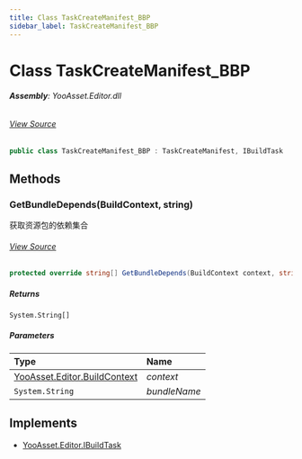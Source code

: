 ```yaml
---
title: Class TaskCreateManifest_BBP
sidebar_label: TaskCreateManifest_BBP
---
```

# Class TaskCreateManifest_BBP


###### **Assembly**: YooAsset.Editor.dll
###### [View Source](https://github.com/tuyoogame/YooAsset-Samples.git/blob/main/Assets/YooAsset/Editor/AssetBundleBuilder/BuildPipeline/BuiltinBuildPipeline/BuildTasks/TaskCreateManifest_BBP.cs#L8)
```csharp title="Declaration"
public class TaskCreateManifest_BBP : TaskCreateManifest, IBuildTask
```
## Methods
### GetBundleDepends(BuildContext, string)
获取资源包的依赖集合
###### [View Source](https://github.com/tuyoogame/YooAsset-Samples.git/blob/main/Assets/YooAsset/Editor/AssetBundleBuilder/BuildPipeline/BuiltinBuildPipeline/BuildTasks/TaskCreateManifest_BBP.cs#L17)
```csharp title="Declaration"
protected override string[] GetBundleDepends(BuildContext context, string bundleName)
```

##### Returns

`System.String[]`

##### Parameters

| Type | Name |
|:--- |:--- |
| [YooAsset.Editor.BuildContext](../YooAsset.Editor/BuildContext.md) | *context* |
| `System.String` | *bundleName* |


## Implements

* [YooAsset.Editor.IBuildTask](../YooAsset.Editor/IBuildTask.md)
